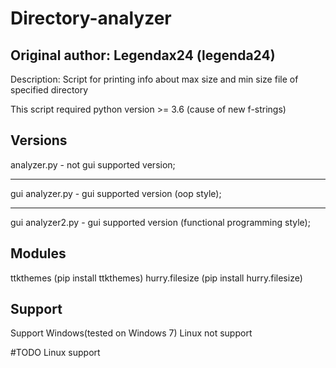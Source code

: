 # Directory-analyzer
Original author: Legendax24 (legenda24)
-----------------------------------------

Description: Script for printing info about max size and min size file of specified directory

This script required python version >= 3.6 (cause of new f-strings)

## Versions
analyzer.py - not gui supported version;
***
gui analyzer.py - gui supported version (oop style);
***
gui analyzer2.py - gui supported version (functional programming style);

##  Modules
ttkthemes (pip install ttkthemes)
hurry.filesize (pip install hurry.filesize)

## Support
Support Windows(tested on Windows 7)
Linux not support

#TODO Linux support
